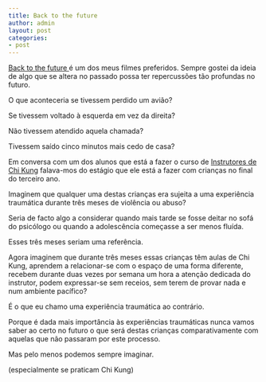 ```yaml
---
title: Back to the future
author: admin
layout: post
categories:
- post
---
```

<p><a href="http://www.youtube.com/watch?v=YtvYaK6cm0g" target="_blank">Back to the future </a>é um dos meus filmes preferidos. Sempre gostei da ideia de algo que se altera no passado possa ter repercussões tão profundas no futuro.</p>

O que aconteceria se tivessem perdido um avião?

Se tivessem voltado à esquerda em vez da direita?

Não tivessem atendido aquela chamada?

Tivessem saído cinco minutos mais cedo de casa?

<p>Em conversa com um dos alunos que está a fazer o curso de <a href="http://chikungportugal.com/" target="_blank">Instrutores de Chi Kung</a> falava-mos do estágio que ele está a fazer com crianças no final do terceiro ano.</p>

Imaginem que qualquer uma destas crianças era sujeita a uma experiência traumática durante três meses de violência ou abuso?

Seria de facto algo a considerar quando mais tarde se fosse deitar no sofá do psicólogo ou quando a adolescência começasse a ser menos fluída.

Esses três meses seriam uma referência.

Agora imaginem que durante três meses essas crianças têm aulas de Chi Kung, aprendem a relacionar-se com o espaço de uma forma diferente, recebem durante duas vezes por semana um hora a atenção dedicada do instrutor, podem expressar-se sem receios, sem terem de provar nada e num ambiente pacífico?

É o que eu chamo uma experiência traumática ao contrário.

Porque é dada mais importância às experiências traumáticas nunca vamos saber ao certo no futuro o que será destas crianças comparativamente com aquelas que não passaram por este processo.

Mas pelo menos podemos sempre imaginar.

(especialmente se praticam Chi Kung)
